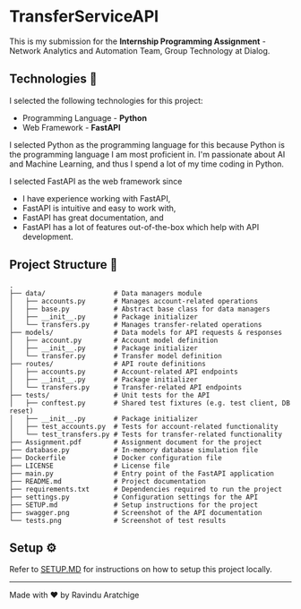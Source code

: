 # TransferServiceAPI

This is my submission for the **Internship Programming Assignment** - Network Analytics and Automation Team, Group Technology at Dialog.

## Technologies 🔧

I selected the following technologies for this project:

- Programming Language - **Python**
- Web Framework - **FastAPI**

I selected Python as the programming language for this because Python is the programming language I am most proficient in. I'm passionate about AI and Machine Learning, and thus I spend a lot of my time coding in Python.

I selected FastAPI as the web framework since
- I have experience working with FastAPI,
- FastAPI is intuitive and easy to work with,
- FastAPI has great documentation, and
- FastAPI has a lot of features out-of-the-box which help with API development.

## Project Structure 🌲

```shell
.
├── data/                 # Data managers module
│   ├── accounts.py       # Manages account-related operations  
│   ├── base.py           # Abstract base class for data managers  
│   ├── __init__.py       # Package initializer
│   └── transfers.py      # Manages transfer-related operations  
├── models/               # Data models for API requests & responses  
│   ├── account.py        # Account model definition  
│   ├── __init__.py       # Package initializer  
│   └── transfer.py       # Transfer model definition  
├── routes/               # API route definitions  
│   ├── accounts.py       # Account-related API endpoints  
│   ├── __init__.py       # Package initializer  
│   └── transfers.py      # Transfer-related API endpoints  
├── tests/                # Unit tests for the API  
│   ├── conftest.py       # Shared test fixtures (e.g. test client, DB reset)  
│   ├── __init__.py       # Package initializer  
│   ├── test_accounts.py  # Tests for account-related functionality  
│   └── test_transfers.py # Tests for transfer-related functionality  
├── Assignment.pdf        # Assignment document for the project  
├── database.py           # In-memory database simulation file  
├── Dockerfile            # Docker configuration file
├── LICENSE               # License file
├── main.py               # Entry point of the FastAPI application  
├── README.md             # Project documentation  
├── requirements.txt      # Dependencies required to run the project  
├── settings.py           # Configuration settings for the API  
├── SETUP.md              # Setup instructions for the project  
├── swagger.png           # Screenshot of the API documentation
└── tests.png             # Screenshot of test results   
```

## Setup ⚙️

Refer to [SETUP.MD](https://github.com/ravi-aratchige/TransferServiceAPI/blob/main/SETUP.md) for instructions on how to setup this project locally.

---

Made with ❤️ by Ravindu Aratchige
